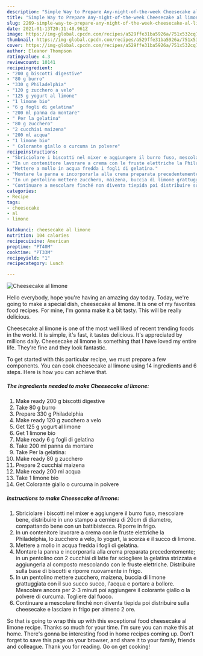 ```yaml
---
description: "Simple Way to Prepare Any-night-of-the-week Cheesecake al limone"
title: "Simple Way to Prepare Any-night-of-the-week Cheesecake al limone"
slug: 2269-simple-way-to-prepare-any-night-of-the-week-cheesecake-al-limone
date: 2021-01-13T20:11:48.961Z
image: https://img-global.cpcdn.com/recipes/a529ffe31ba5926a/751x532cq70/cheesecake-al-limone-recipe-main-photo.jpg
thumbnail: https://img-global.cpcdn.com/recipes/a529ffe31ba5926a/751x532cq70/cheesecake-al-limone-recipe-main-photo.jpg
cover: https://img-global.cpcdn.com/recipes/a529ffe31ba5926a/751x532cq70/cheesecake-al-limone-recipe-main-photo.jpg
author: Eleanor Thompson
ratingvalue: 4.3
reviewcount: 10141
recipeingredient:
- "200 g biscotti digestive"
- "80 g burro"
- "330 g Philadelphia"
- "120 g zucchero a velo"
- "125 g yogurt al limone"
- "1 limone bio"
- "6 g fogli di gelatina"
- "200 ml panna da montare"
- " Per la gelatina"
- "80 g zucchero"
- "2 cucchiai maizena"
- "200 ml acqua"
- "1 limone bio"
- " Colorante giallo o curcuma in polvere"
recipeinstructions:
- "Sbriciolare i biscotti nel mixer e aggiungere il burro fuso, mescolare bene, distribuire in uno stampo a cerniera di 20cm di diametro, compattando bene con un battibistecca. Riporre in frigo."
- "In un contenitore lavorare a crema con le fruste elettriche la Philadelphia, lo zucchero a velo, lo yogurt, la scorza e il succo di limone."
- "Mettere a mollo in acqua fredda i fogli di gelatina."
- "Montare la panna e incorporarla alla crema preparata precedentemente; in un pentolino con 2 cucchiai di latte far sciogliere la gelatina strizzata e aggiungerla al composto mescolando con le fruste elettriche. Distribuire sulla base di biscotti e riporre nuovamente in frigo."
- "In un pentolino mettere zucchero, maizena, buccia di limone grattuggiata con il suo succo succo, l&#39;acqua e portare a bollore. Mescolare ancora per 2-3 minuti poi aggiungere il colorante giallo o la polvere di curcuma. Togliere dal fuoco."
- "Continuare a mescolare finché non diventa tiepida poi distribuire sulla cheesecake e lasciare in frigo per almeno 2 ore."
categories:
- Recipe
tags:
- cheesecake
- al
- limone

katakunci: cheesecake al limone 
nutrition: 104 calories
recipecuisine: American
preptime: "PT40M"
cooktime: "PT33M"
recipeyield: "1"
recipecategory: Lunch

---
```



![Cheesecake al limone](https://img-global.cpcdn.com/recipes/a529ffe31ba5926a/751x532cq70/cheesecake-al-limone-recipe-main-photo.jpg)

Hello everybody, hope you're having an amazing day today. Today, we're going to make a special dish, cheesecake al limone. It is one of my favorites food recipes. For mine, I'm gonna make it a bit tasty. This will be really delicious.



Cheesecake al limone is one of the most well liked of recent trending foods in the world. It is simple, it's fast, it tastes delicious. It's appreciated by millions daily. Cheesecake al limone is something that I have loved my entire life. They're fine and they look fantastic.


To get started with this particular recipe, we must prepare a few components. You can cook cheesecake al limone using 14 ingredients and 6 steps. Here is how you can achieve that.

<!--inarticleads1-->

##### The ingredients needed to make Cheesecake al limone:

1. Make ready 200 g biscotti digestive
1. Take 80 g burro
1. Prepare 330 g Philadelphia
1. Make ready 120 g zucchero a velo
1. Get 125 g yogurt al limone
1. Get 1 limone bio
1. Make ready 6 g fogli di gelatina
1. Take 200 ml panna da montare
1. Take  Per la gelatina:
1. Make ready 80 g zucchero
1. Prepare 2 cucchiai maizena
1. Make ready 200 ml acqua
1. Take 1 limone bio
1. Get  Colorante giallo o curcuma in polvere




<!--inarticleads2-->

##### Instructions to make Cheesecake al limone:

1. Sbriciolare i biscotti nel mixer e aggiungere il burro fuso, mescolare bene, distribuire in uno stampo a cerniera di 20cm di diametro, compattando bene con un battibistecca. Riporre in frigo.
1. In un contenitore lavorare a crema con le fruste elettriche la Philadelphia, lo zucchero a velo, lo yogurt, la scorza e il succo di limone.
1. Mettere a mollo in acqua fredda i fogli di gelatina.
1. Montare la panna e incorporarla alla crema preparata precedentemente; in un pentolino con 2 cucchiai di latte far sciogliere la gelatina strizzata e aggiungerla al composto mescolando con le fruste elettriche. Distribuire sulla base di biscotti e riporre nuovamente in frigo.
1. In un pentolino mettere zucchero, maizena, buccia di limone grattuggiata con il suo succo succo, l&#39;acqua e portare a bollore. Mescolare ancora per 2-3 minuti poi aggiungere il colorante giallo o la polvere di curcuma. Togliere dal fuoco.
1. Continuare a mescolare finché non diventa tiepida poi distribuire sulla cheesecake e lasciare in frigo per almeno 2 ore.




So that is going to wrap this up with this exceptional food cheesecake al limone recipe. Thanks so much for your time. I'm sure you can make this at home. There's gonna be interesting food in home recipes coming up. Don't forget to save this page on your browser, and share it to your family, friends and colleague. Thank you for reading. Go on get cooking!
